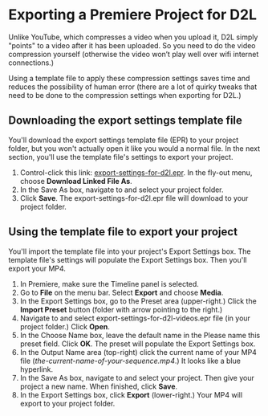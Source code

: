 # Exporting a Premiere Project for D2L

Unlike YouTube, which compresses a video when you upload it, D2L simply "points" to a video after it has been uploaded. So you need to do the video compression yourself \(otherwise the video won’t play well over wifi internet connections.\)

Using a template file to apply these compression settings saves time and reduces the possibility of human error \(there are a lot of quirky tweaks that need to be done to the compression settings when exporting for D2L.\)

## Downloading the export settings template file

You'll download the export settings template file \(EPR\) to your project folder, but you won't actually open it like you would a normal file. In the next section, you'll use the template file's settings to export your project.

1. Control-click this link: [export-settings-for-d2l.epr](https://s3-us-west-2.amazonaws.com/jams-downloadable-files/templates/export-settings-for-d2l-videos.epr). In the fly-out menu, choose **Download Linked File As**.
2. In the Save As box, navigate to and select your project folder.
3. Click **Save**. The export-settings-for-d2l.epr file will download to your project folder.

## Using the template file to export your project

You'll import the template file into your project's Export Settings box. The template file's settings will populate the Export Settings box. Then you'll export your MP4.

1. In Premiere, make sure the Timeline panel is selected.
2. Go to **File** on the menu bar. Select **Export** and choose **Media**.
3. In the Export Settings box, go to the Preset area \(upper-right.\) Click the **Import Preset** button \(folder with arrow pointing to the right.\) 
4. Navigate to and select export-settings-for-d2l-videos.epr file \(in your project folder.\) Click **Open**.
5. In the Choose Name box, leave the default name in the Please name this preset field. Click **OK**. The preset will populate the Export Settings box. 
6. In the Output Name area \(top-right\) click the current name of your MP4 file \(_the-current-name-of-your-sequence.mp4_.\) It looks like a blue hyperlink. 
7. In the Save As box, navigate to and select your project. Then give your project a new name. When finished, click **Save**. 
8. In the Export Settings box, click **Export** \(lower-right.\) Your MP4 will export to your project folder. 



